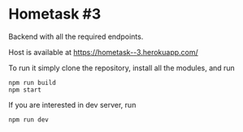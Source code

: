 # Hometask #3

Backend with all the required endpoints.

Host is available at https://hometask--3.herokuapp.com/

To run it simply clone the repository, install all the modules, and run

```
npm run build
npm start
```

If you are interested in dev server, run

```
npm run dev
```
